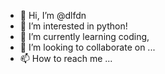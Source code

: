 - 👋 Hi, I’m @dlfdn
- 👀 I’m interested in python!
- 🌱 I’m currently learning coding,
- 💞️ I’m looking to collaborate on ...
- 📫 How to reach me ...

<!---
dlfdn/dlfdn is a ✨ special ✨ repository because its `README.md` (this file) appears on your GitHub profile.
You can click the Preview link to take a look at your changes.
--->
